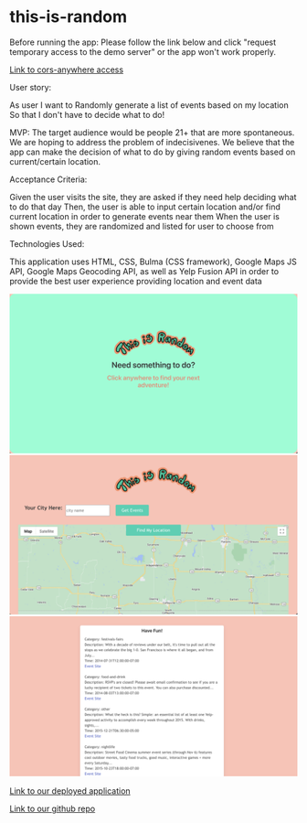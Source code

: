 # this-is-random
Before running the app: Please follow the link below and click "request temporary access to the demo server" or the app won't work properly. 

[Link to cors-anywhere access](https://cors-anywhere.herokuapp.com/corsdemo)


User story:

As user I want to 
Randomly generate a list of events based on my location 
So that I don't have to decide what to do!

MVP:
The target audience would be people 21+ that are more spontaneous.
We are hoping to address the problem of indecisivenes.
We believe that the app can make the decision of what to do by giving random events based on current/certain location.

Acceptance Criteria:

Given the user visits the site, they are asked if they need help deciding what to do that day
Then, the user is able to input certain location and/or find current location in order to generate events near them
When the user is shown events, they are randomized and listed for user to choose from

Technologies Used: 

This application uses HTML, CSS, Bulma (CSS framework), Google Maps JS API, Google Maps Geocoding API, as well as Yelp Fusion API in order to provide the best user experience providing location and event data


![screenshot1](./assets/Screen_Shot_1.png)
![screenshot2](./assets/Screen_Shot_2.png)
![screenshot3](./assets/Screen_Shot_3.png)


[Link to our deployed application](https://rzaramba.github.io/this-is-random/)

[Link to our github repo](https://github.com/rzaramba/this-is-random)
